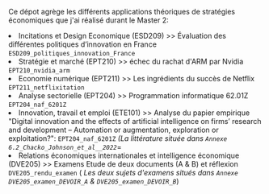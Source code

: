 Ce dépot agrège les différents applications théoriques de stratégies économiques que j'ai réalisé durant le Master 2:


<li> Incitations et Design Economique (ESD209) >> Évaluation des différentes politiques d’innovation en France <code>ESD209_politiques_innovation_France</code></li>
<li> Stratégie et marché (EPT210) >> échec du rachat d'ARM par Nvidia <code>EPT210_nvidia_arm</code>
<li> Economie numérique (EPT211) >> Les ingrédients du succès de Netflix <code>EPT211_netflixitation</code> </li>
<li> Analyse sectorielle (EPT204) >> Programmation informatique 62.01Z <code>EPT204_naf_6201Z</code> </li>
<li> Innovation, travail et emploi (ETE101) >> Analyse du papier empirique "Digital innovation and the effects of artificial intelligence on firms’ research and development – Automation or augmentation, exploration or exploitation?":  <code>EPT204_naf_6201Z</code> <em> (La littérature située dans <code>Annexe</code> <code>6.2_Chacko_Johnson_et_al__2022</code></em>=</li>
<li> Relations économiques internationales et intelligence économique (DVE205) >> Examens Etude de deux documents (A & B) et réflexion <code>DVE205_rendu_examen</code> (<em> Les deux sujets d'examens situés dans <code>Annexe</code> <code>DVE205_examen_DEVOIR_A</code> & <code>DVE205_examen_DEVOIR_B</code></em>)</li>
